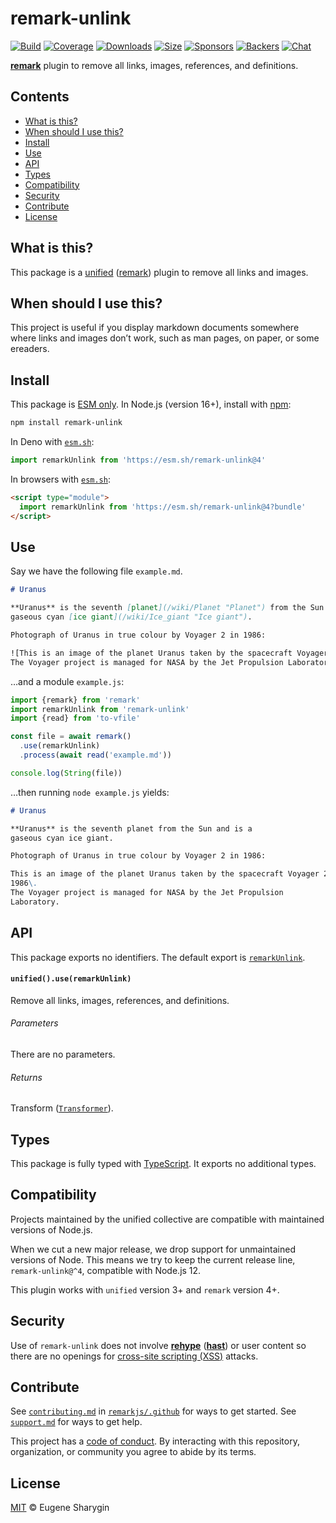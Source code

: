 # remark-unlink

[![Build][build-badge]][build]
[![Coverage][coverage-badge]][coverage]
[![Downloads][downloads-badge]][downloads]
[![Size][size-badge]][size]
[![Sponsors][sponsors-badge]][collective]
[![Backers][backers-badge]][collective]
[![Chat][chat-badge]][chat]

**[remark][]** plugin to remove all links, images, references, and definitions.

## Contents

*   [What is this?](#what-is-this)
*   [When should I use this?](#when-should-i-use-this)
*   [Install](#install)
*   [Use](#use)
*   [API](#api)
*   [Types](#types)
*   [Compatibility](#compatibility)
*   [Security](#security)
*   [Contribute](#contribute)
*   [License](#license)

## What is this?

This package is a [unified][] ([remark][]) plugin to remove all links and
images.

## When should I use this?

This project is useful if you display markdown documents somewhere where links
and images don’t work, such as man pages, on paper, or some ereaders.

## Install

This package is [ESM only][esm].
In Node.js (version 16+), install with [npm][]:

```sh
npm install remark-unlink
```

In Deno with [`esm.sh`][esmsh]:

```js
import remarkUnlink from 'https://esm.sh/remark-unlink@4'
```

In browsers with [`esm.sh`][esmsh]:

```html
<script type="module">
  import remarkUnlink from 'https://esm.sh/remark-unlink@4?bundle'
</script>
```

## Use

Say we have the following file `example.md`.

```markdown
# Uranus

**Uranus** is the seventh [planet](/wiki/Planet "Planet") from the Sun and is a
gaseous cyan [ice giant](/wiki/Ice_giant "Ice giant").

Photograph of Uranus in true colour by Voyager 2 in 1986:

![This is an image of the planet Uranus taken by the spacecraft Voyager 2 in 1986.
The Voyager project is managed for NASA by the Jet Propulsion Laboratory.](https://en.wikipedia.org/wiki/Uranus#/media/File:Uranus_as_seen_by_NASA's_Voyager_2_(remastered)_-_JPEG_converted.jpg)
```

…and a module `example.js`:

```js
import {remark} from 'remark'
import remarkUnlink from 'remark-unlink'
import {read} from 'to-vfile'

const file = await remark()
  .use(remarkUnlink)
  .process(await read('example.md'))

console.log(String(file))
```

…then running `node example.js` yields:

```markdown
# Uranus

**Uranus** is the seventh planet from the Sun and is a
gaseous cyan ice giant.

Photograph of Uranus in true colour by Voyager 2 in 1986:

This is an image of the planet Uranus taken by the spacecraft Voyager 2 in
1986\.
The Voyager project is managed for NASA by the Jet Propulsion
Laboratory.
```

## API

This package exports no identifiers.
The default export is [`remarkUnlink`][api-remark-unlink].

#### `unified().use(remarkUnlink)`

Remove all links, images, references, and definitions.

###### Parameters

There are no parameters.

###### Returns

Transform ([`Transformer`][unified-transformer]).

## Types

This package is fully typed with [TypeScript][].
It exports no additional types.

## Compatibility

Projects maintained by the unified collective are compatible with maintained
versions of Node.js.

When we cut a new major release, we drop support for unmaintained versions of
Node.
This means we try to keep the current release line, `remark-unlink@^4`,
compatible with Node.js 12.

This plugin works with `unified` version 3+ and `remark` version 4+.

## Security

Use of `remark-unlink` does not involve **[rehype][]** (**[hast][]**) or user
content so there are no openings for [cross-site scripting (XSS)][wiki-xss]
attacks.

## Contribute

See [`contributing.md`][contributing] in [`remarkjs/.github`][health] for ways
to get started.
See [`support.md`][support] for ways to get help.

This project has a [code of conduct][coc].
By interacting with this repository, organization, or community you agree to
abide by its terms.

## License

[MIT][license] © Eugene Sharygin

[build-badge]: https://github.com/remarkjs/remark-unlink/workflows/main/badge.svg

[build]: https://github.com/remarkjs/remark-unlink/actions

[coverage-badge]: https://img.shields.io/codecov/c/github/remarkjs/remark-unlink.svg

[coverage]: https://codecov.io/github/remarkjs/remark-unlink

[downloads-badge]: https://img.shields.io/npm/dm/remark-unlink.svg

[downloads]: https://www.npmjs.com/package/remark-unlink

[size-badge]: https://img.shields.io/bundlejs/size/remark-unlink

[size]: https://bundlejs.com/?q=remark-unlink

[sponsors-badge]: https://opencollective.com/unified/sponsors/badge.svg

[backers-badge]: https://opencollective.com/unified/backers/badge.svg

[collective]: https://opencollective.com/unified

[chat-badge]: https://img.shields.io/badge/chat-discussions-success.svg

[chat]: https://github.com/remarkjs/remark/discussions

[npm]: https://docs.npmjs.com/cli/install

[esm]: https://gist.github.com/sindresorhus/a39789f98801d908bbc7ff3ecc99d99c

[esmsh]: https://esm.sh

[health]: https://github.com/remarkjs/.github

[contributing]: https://github.com/remarkjs/.github/blob/main/contributing.md

[support]: https://github.com/remarkjs/.github/blob/main/support.md

[coc]: https://github.com/remarkjs/.github/blob/main/code-of-conduct.md

[license]: license

[hast]: https://github.com/syntax-tree/hast

[rehype]: https://github.com/rehypejs/rehype

[remark]: https://github.com/remarkjs/remark

[typescript]: https://www.typescriptlang.org

[unified]: https://github.com/unifiedjs/unified

[unified-transformer]: https://github.com/unifiedjs/unified#transformer

[wiki-xss]: https://en.wikipedia.org/wiki/Cross-site_scripting

[api-remark-unlink]: #unifieduseremarkunlink
